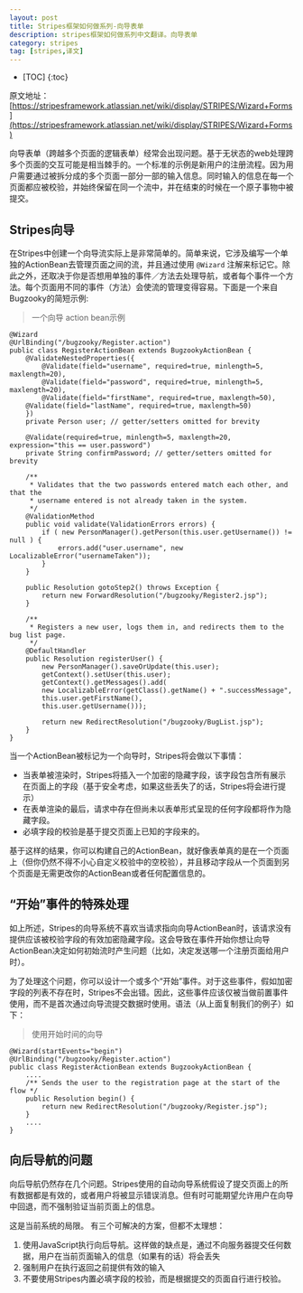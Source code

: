 ```yaml
---
layout: post
title: Stripes框架如何做系列-向导表单
description: stripes框架如何做系列中文翻译。向导表单
category: stripes
tag: [stripes,译文]
---
```


* [TOC]
{:toc}

原文地址：[https://stripesframework.atlassian.net/wiki/display/STRIPES/Wizard+Forms](https://stripesframework.atlassian.net/wiki/display/STRIPES/Wizard+Forms)


向导表单（跨越多个页面的逻辑表单）经常会出现问题。基于无状态的web处理跨多个页面的交互可能是相当棘手的。一个标准的示例是新用户的注册流程。因为用户需要通过被拆分成的多个页面一部分一部的输入信息。同时输入的信息在每一个页面都应被校验，并始终保留在同一个流中，并在结束的时候在一个原子事物中被提交。

## Stripes向导

在Stripes中创建一个向导流实际上是非常简单的。简单来说，它涉及编写一个单独的ActionBean去管理页面之间的流，并且通过使用 `@Wizard` 注解来标记它。除此之外，还取决于你是否想用单独的事件／方法去处理导航，或者每个事件一个方法。每个页面用不同的事件（方法）会使流的管理变得容易。下面是一个来自Bugzooky的简短示例:

> 一个向导 action bean示例
> 
	@Wizard
	@UrlBinding("/bugzooky/Register.action")
	public class RegisterActionBean extends BugzookyActionBean {
	    @ValidateNestedProperties({
	        @Validate(field="username", required=true, minlength=5, maxlength=20),
	        @Validate(field="password", required=true, minlength=5, maxlength=20),
	        @Validate(field="firstName", required=true, maxlength=50),
	    @Validate(field="lastName", required=true, maxlength=50)
	    })
	    private Person user; // getter/setters omitted for brevity
>	 
	    @Validate(required=true, minlength=5, maxlength=20, expression="this == user.password")
	    private String confirmPassword; // getter/setters omitted for brevity
>	 
	    /**
	     * Validates that the two passwords entered match each other, and that the
	     * username entered is not already taken in the system.
	     */
	    @ValidationMethod
	    public void validate(ValidationErrors errors) {
	        if ( new PersonManager().getPerson(this.user.getUsername()) != null ) {
	            errors.add("user.username", new LocalizableError("usernameTaken"));
	        }
	    }
>	 
	    public Resolution gotoStep2() throws Exception {
	        return new ForwardResolution("/bugzooky/Register2.jsp");
	    }
>	 
	    /**
	     * Registers a new user, logs them in, and redirects them to the bug list page.
	     */
	    @DefaultHandler
	    public Resolution registerUser() {
	        new PersonManager().saveOrUpdate(this.user);
	        getContext().setUser(this.user);
	        getContext().getMessages().add(
	        new LocalizableError(getClass().getName() + ".successMessage",
	        this.user.getFirstName(),
	        this.user.getUsername()));
>	 
	        return new RedirectResolution("/bugzooky/BugList.jsp");
	    }
	}
	
当一个ActionBean被标记为一个向导时，Stripes将会做以下事情：

+ 当表单被渲染时，Stripes将插入一个加密的隐藏字段，该字段包含所有展示在页面上的字段（基于安全考虑，如果这些丢失了的话，Stripes将会进行提示）
+ 在表单渲染的最后，请求中存在但尚未以表单形式呈现的任何字段都将作为隐藏字段。
+ 必填字段的校验是基于提交页面上已知的字段来的。

基于这样的结果，你可以构建自己的ActionBean，就好像表单真的是在一个页面上（但你仍然不得不小心自定义校验中的空校验），并且移动字段从一个页面到另个页面是无需更改你的ActionBean或者任何配置信息的。

## “开始”事件的特殊处理

如上所述，Stripes的向导系统不喜欢当请求指向向导ActionBean时，该请求没有提供应该被校验字段的有效加密隐藏字段。这会导致在事件开始你想让向导ActionBean决定如何初始流时产生问题（比如，决定发送哪一个注册页面给用户时）。

为了处理这个问题，你可以设计一个或多个“开始”事件。对于这些事件，假如加密字段的列表不存在时，Stripes不会出错。因此，这些事件应该仅被当做前置事件使用，而不是首次通过向导流提交数据时使用。语法（从上面复制我们的例子）如下：

> 使用开始时间的向导
> 
	@Wizard(startEvents="begin")
	@UrlBinding("/bugzooky/Register.action")
	public class RegisterActionBean extends BugzookyActionBean {
	    ....
	    /** Sends the user to the registration page at the start of the flow */
	    public Resolution begin() {
	        return new RedirectResolution("/bugzooky/Register.jsp");
	    }
	    ....
	}

## 向后导航的问题

向后导航仍然存在几个问题。Stripes使用的自动向导系统假设了提交页面上的所有数据都是有效的，或者用户将被显示错误消息。但有时可能期望允许用户在向导中回退，而不强制验证当前页面上的信息。

这是当前系统的局限。 有三个可解决的方案，但都不太理想：

1. 使用JavaScript执行向后导航。这样做的缺点是，通过不向服务器提交任何数据，用户在当前页面输入的信息（如果有的话）将会丢失
2. 强制用户在执行返回之前提供有效的输入
3. 不要使用Stripes内置必填字段的校验，而是根据提交的页面自行进行校验。
